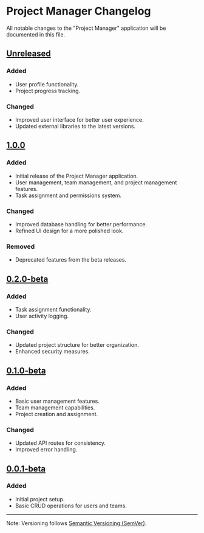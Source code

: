 # Project Manager Changelog

All notable changes to the "Project Manager" application will be documented in this file.

## [Unreleased]

### Added
- User profile functionality.
- Project progress tracking.

### Changed
- Improved user interface for better user experience.
- Updated external libraries to the latest versions.

## [1.0.0] 

### Added
- Initial release of the Project Manager application.
- User management, team management, and project management features.
- Task assignment and permissions system.

### Changed
- Improved database handling for better performance.
- Refined UI design for a more polished look.

### Removed
- Deprecated features from the beta releases.

## [0.2.0-beta]

### Added
- Task assignment functionality.
- User activity logging.

### Changed
- Updated project structure for better organization.
- Enhanced security measures.

## [0.1.0-beta] 

### Added
- Basic user management features.
- Team management capabilities.
- Project creation and assignment.

### Changed
- Updated API routes for consistency.
- Improved error handling.

## [0.0.1-beta] 

### Added
- Initial project setup.
- Basic CRUD operations for users and teams.

---

Note: Versioning follows [Semantic Versioning (SemVer)](https://semver.org/).

[Unreleased]: #unreleased
[1.0.0]: #1.0.0
[0.2.0-beta]: #0.2.0-beta
[0.1.0-beta]: #0.1.0-beta
[0.0.1-beta]: #0.0.1-beta